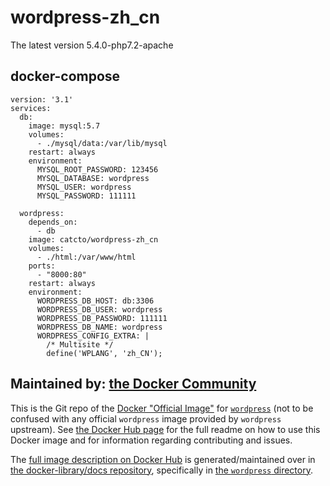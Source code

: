 # wordpress-zh_cn

The latest version 5.4.0-php7.2-apache

## docker-compose

```
version: '3.1'
services:
  db:
    image: mysql:5.7
    volumes:
      - ./mysql/data:/var/lib/mysql
    restart: always
    environment:
      MYSQL_ROOT_PASSWORD: 123456
      MYSQL_DATABASE: wordpress
      MYSQL_USER: wordpress
      MYSQL_PASSWORD: 111111

  wordpress:
    depends_on:
      - db
    image: catcto/wordpress-zh_cn
    volumes:
      - ./html:/var/www/html
    ports:
      - "8000:80"
    restart: always
    environment:
      WORDPRESS_DB_HOST: db:3306
      WORDPRESS_DB_USER: wordpress
      WORDPRESS_DB_PASSWORD: 111111
      WORDPRESS_DB_NAME: wordpress
      WORDPRESS_CONFIG_EXTRA: |
        /* Multisite */
        define('WPLANG', 'zh_CN');

```

## Maintained by: [the Docker Community](https://github.com/docker-library/wordpress)

This is the Git repo of the [Docker "Official Image"](https://github.com/docker-library/official-images#what-are-official-images) for [`wordpress`](https://hub.docker.com/_/wordpress/) (not to be confused with any official `wordpress` image provided by `wordpress` upstream). See [the Docker Hub page](https://hub.docker.com/_/wordpress/) for the full readme on how to use this Docker image and for information regarding contributing and issues.

The [full image description on Docker Hub](https://hub.docker.com/_/wordpress/) is generated/maintained over in [the docker-library/docs repository](https://github.com/docker-library/docs), specifically in [the `wordpress` directory](https://github.com/docker-library/docs/tree/master/wordpress).
